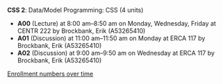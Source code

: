 **CSS 2**: Data/Model Programming: CSS (4 units)

- **A00** (Lecture) at 8:00 am–8:50 am on Monday, Wednesday, Friday at CENTR 222 by Brockbank, Erik (A53265410)
- **A01** (Discussion) at 11:00 am–11:50 am on Monday at ERCA 117 by Brockbank, Erik (A53265410)
- **A02** (Discussion) at 9:00 am–9:50 am on Wednesday at ERCA 117 by Brockbank, Erik (A53265410)

[Enrollment numbers over time](./CSS2.tsv)
